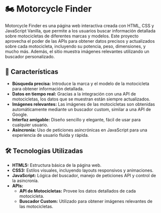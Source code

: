 # 🏍️ Motorcycle Finder

Motorcycle Finder es una página web interactiva creada con HTML, CSS y JavaScript Vanilla, que permite a los usuarios buscar información detallada sobre motocicletas de diferentes marcas y modelos. Este proyecto aprovecha el poder de las APIs para obtener datos precisos y actualizados sobre cada motocicleta, incluyendo su potencia, peso, dimensiones, y mucho más. Además, el sitio muestra imágenes relevantes utilizando un buscador personalizado.

## 🚀 Características

- **Búsqueda precisa:** Introduce la marca y el modelo de la motocicleta para obtener información detallada.
- **Datos en tiempo real:** Gracias a la integración con una API de motocicletas, los datos que se muestran están siempre actualizados.
- **Imágenes relevantes:** Las imágenes de las motocicletas son obtenidas automáticamente mediante un buscador custom, similar a una API de Google.
- **Interfaz amigable:** Diseño sencillo y elegante, fácil de usar para cualquier usuario.
- **Asincronía:** Uso de peticiones asincrónicas en JavaScript para una experiencia de usuario fluida y rápida.

## 🛠️ Tecnologías Utilizadas

- **HTML5:** Estructura básica de la página web.
- **CSS3:** Estilos visuales, incluyendo layouts responsivos y animaciones.
- **JavaScript:** Lógica del buscador, manejo de peticiones API y control de la asincronía.
- **APIs:**
  - **API de Motocicletas:** Provee los datos detallados de cada motocicleta.
  - **Buscador Custom:** Utilizado para obtener imágenes relevantes de las motocicletas.

 
